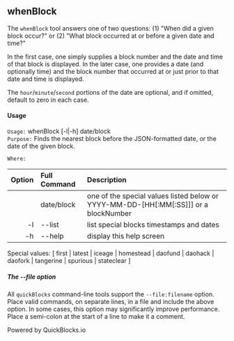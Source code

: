 ## whenBlock

The `whenBlock` tool answers one of two questions: (1) "When did a given block occur?" or (2) "What block occurred at or before a given date and time?"

In the first case, one simply supplies a block number and the date and time of that block is displayed. In the later case, one provides a date (and optionally time) and the block number that occurred at or just prior to that date and time is displayed.

The `hour`/`minute`/`second` portions of the date are optional, and if omitted, default to zero in each case.

#### Usage

`Usage:`    whenBlock [-l|-h] date/block  
`Purpose:`  Finds the nearest block before the JSON-formatted date, or the date of the given block.
             
`Where:`  

| Option | Full Command | Description |
| -------: | :------- | :------- |
|  | date/block | one of the special values listed below or YYYY-MM-DD-[HH[:MM[:SS]]] or a blockNumber |
| -l | --list | list special blocks timestamps and dates |
| -h | --help | display this help screen |

  Special values: [ first | latest | iceage | homestead | daofund | daohack | daofork | tangerine | spurious | stateclear ]

##### The --file option

All `quickBlocks` command-line tools support the `--file:filename` option. Place valid commands, on separate lines, in a file and include the above option. In some cases, this option may significantly improve performance. Place a semi-colon at the start of a line to make it a comment.

Powered by QuickBlocks.io
